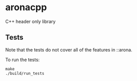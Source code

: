 # aronacpp
C++ header only library

## Tests
Note that the tests do not cover all of the features in ::arona.

To run the tests:
```
make
./build/run_tests
```
